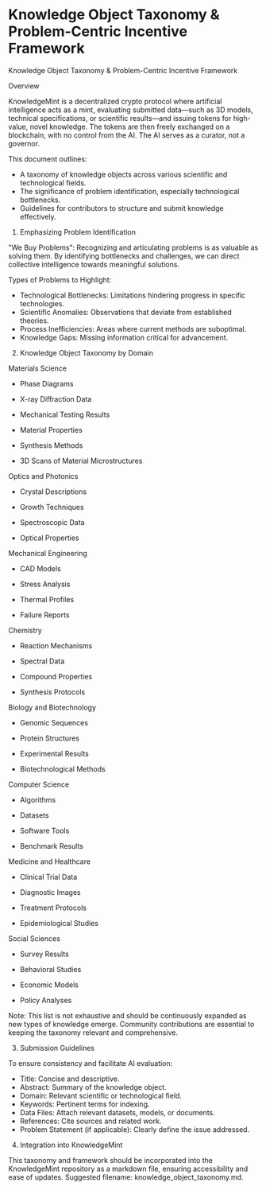 # Knowledge Object Taxonomy & Problem-Centric Incentive Framework

Knowledge Object Taxonomy & Problem-Centric Incentive Framework

Overview

KnowledgeMint is a decentralized crypto protocol where artificial intelligence acts as a mint, evaluating submitted data—such as 3D models, technical specifications, or scientific results—and issuing tokens for high-value, novel knowledge. The tokens are then freely exchanged on a blockchain, with no control from the AI. The AI serves as a curator, not a governor.

This document outlines:
- A taxonomy of knowledge objects across various scientific and technological fields.
- The significance of problem identification, especially technological bottlenecks.
- Guidelines for contributors to structure and submit knowledge effectively.

1. Emphasizing Problem Identification

"We Buy Problems": Recognizing and articulating problems is as valuable as solving them. By identifying bottlenecks and challenges, we can direct collective intelligence towards meaningful solutions.

Types of Problems to Highlight:
- Technological Bottlenecks: Limitations hindering progress in specific technologies.
- Scientific Anomalies: Observations that deviate from established theories.
- Process Inefficiencies: Areas where current methods are suboptimal.
- Knowledge Gaps: Missing information critical for advancement.

2. Knowledge Object Taxonomy by Domain

Materials Science

- Phase Diagrams

- X-ray Diffraction Data

- Mechanical Testing Results

- Material Properties

- Synthesis Methods

- 3D Scans of Material Microstructures

Optics and Photonics

- Crystal Descriptions

- Growth Techniques

- Spectroscopic Data

- Optical Properties

Mechanical Engineering

- CAD Models

- Stress Analysis

- Thermal Profiles

- Failure Reports

Chemistry

- Reaction Mechanisms

- Spectral Data

- Compound Properties

- Synthesis Protocols

Biology and Biotechnology

- Genomic Sequences

- Protein Structures

- Experimental Results

- Biotechnological Methods

Computer Science

- Algorithms

- Datasets

- Software Tools

- Benchmark Results

Medicine and Healthcare

- Clinical Trial Data

- Diagnostic Images

- Treatment Protocols

- Epidemiological Studies

Social Sciences

- Survey Results

- Behavioral Studies

- Economic Models

- Policy Analyses


Note: This list is not exhaustive and should be continuously expanded as new types of knowledge emerge. Community contributions are essential to keeping the taxonomy relevant and comprehensive.

3. Submission Guidelines

To ensure consistency and facilitate AI evaluation:
- Title: Concise and descriptive.
- Abstract: Summary of the knowledge object.
- Domain: Relevant scientific or technological field.
- Keywords: Pertinent terms for indexing.
- Data Files: Attach relevant datasets, models, or documents.
- References: Cite sources and related work.
- Problem Statement (if applicable): Clearly define the issue addressed.

4. Integration into KnowledgeMint

This taxonomy and framework should be incorporated into the KnowledgeMint repository as a markdown file, ensuring accessibility and ease of updates. Suggested filename: knowledge_object_taxonomy.md.
